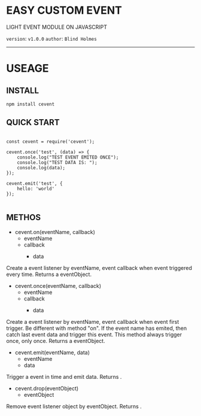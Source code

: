 

EASY CUSTOM EVENT
================

LIGHT EVENT MODULE ON JAVASCRIPT

`version`: `v1.0.0`
`author`: `Blind Holmes`

----

# USEAGE
## INSTALL

```
npm install cevent
```

## QUICK START

```

const cevent = require('cevent');

cevent.once('test', (data) => {
	console.log("TEST EVENT EMITED ONCE");
	console.log("TEST DATA IS: ");
	console.log(data);
});

cevent.emit('test', {
	hello: 'world'
});


```

## METHOS

- cevent.on(eventName, callback)
	- eventName <string>
	- callback <Function>
		- data <data>

Create a event listener by eventName, event callback when event triggered every time.
Returns a eventObject.

- cevent.once(eventName, callback)
	- eventName <string>
	- callback <Function>
		- data <data>

Create a event listener by eventName, event callback when event first trigger.
Be different with method "on".
If the event name has emited, then catch last event data and trigger this event.
This method always trigger once, only once.
Returns a eventObject.

- cevent.emit(eventName, data)
	- eventName <string>
	- data <data>

Trigger a event in time and emit data.
Returns <bollean>.

- cevent.drop(eventObject)
	- eventObject <eventObject>

Remove event listener object by eventObject.
Returns <bollean>.
